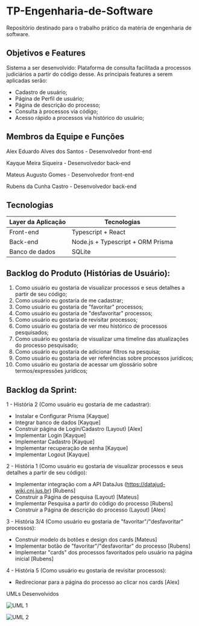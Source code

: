 # TP-Engenharia-de-Software
Repositório destinado para o trabalho prático da matéria de engenharia de software.

## Objetivos e Features

Sistema a ser desenvolvido: Plataforma de consulta facilitada a processos judiciários a partir do código desse.
As principais features a serem aplicadas serão:

- Cadastro de usuário;
- Página de Perfil de usuário;
- Página de descrição do processo;
- Consulta à processos via código;
- Acesso rápido a processos via histórico do usuário;

## Membros da Equipe e Funções
Alex Eduardo Alves dos Santos - Desenvolvedor front-end

Kayque Meira Siqueira - Desenvolvedor back-end

Mateus Augusto Gomes - Desenvolvedor front-end

Rubens da Cunha Castro - Desenvolvedor back-end

## Tecnologias

| Layer da Aplicação | Tecnologias |
| --- | --- |
| Front-end | Typescript + React |
| Back-end | Node.js + Typescript + ORM Prisma |
| Banco de dados | SQLite |

## Backlog do Produto (Histórias de Usuário):

1. Como usuário eu gostaria de visualizar processos e seus detalhes a partir de seu código;
2. Como usuário eu gostaria de me cadastrar;
3. Como usuário eu gostaria de "favoritar" processos;
4. Como usuário eu gostaria de "desfavoritar" processos;
5. Como usuário eu gostaria de revisitar processos;
6. Como usuário eu gostaria de ver meu histórico de processos pesquisados;
7. Como usuário eu gostaria de visualizar uma timeline das atualizações do processo pesquisado;
8. Como usuário eu gostaria de adicionar filtros na pesquisa;
9. Como usuário eu gostaria de ver referências sobre processos jurídicos;
10. Como usuário eu gostaria de acessar um glossário sobre termos/expressões jurídicos;
 

## Backlog da Sprint:

1 - História 2 (Como usuário eu gostaria de me cadastrar):
  * Instalar e Configurar Prisma [Kayque]
  * Integrar banco de dados [Kayque]
  * Construir página de Login/Cadastro (Layout) [Alex]
  * Implementar Login [Kayque]
  * Implementar Cadastro [Kayque]
  * Implementar recuperação de senha [Kayque]
  * Implementar Logout [Kayque]

2 - História 1 (Como usuário eu gostaria de visualizar processos e seus detalhes a partir de seu código):
  * Implementar integração com a API DataJus (https://datajud-wiki.cnj.jus.br) [Rubens]
  * Construir a Página de pesquisa (Layout) [Mateus]
  * Implementar Pesquisa a partir do código do processo [Rubens]
  * Construir a Página de descrição do processo (Layout) [Alex]

3 - História 3/4 (Como usuário eu gostaria de "favoritar"/"desfavoritar" processos):
  * Construir modelo ds botões e design dos cards [Mateus]
  * Implementar botão de "favoritar"/"desfavoritar" do processo [Rubens]
  * Implementar "cards" dos processos favoritados pelo usuário na página inicial [Rubens]

4 - História 5 (Como usuário eu gostaria de revisitar processos):
  * Redirecionar para a página do processo ao clicar nos cards [Alex]


UMLs Desenvolvidos

![UML 1](https://github.com/Kayross54x/TP---Engenharia-de-software/blob/main/UMLENGSOFT-Página-1.drawio.png "UML 1")

![UML 2](https://github.com/Kayross54x/TP---Engenharia-de-software/blob/main/UMLENGSOFT-Página-2.drawio.png "UML 2")
